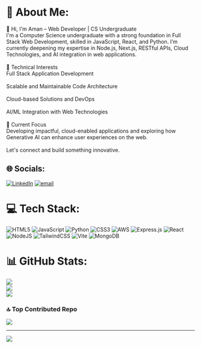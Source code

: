 # 💫 About Me:
👋 Hi, I'm Aman – Web Developer | CS Undergraduate<br>I'm a Computer Science undergraduate with a strong foundation in Full Stack Web Development, skilled in JavaScript, React, and Python. I’m currently deepening my expertise in Node.js, Next.js, RESTful APIs, Cloud Technologies, and AI integration in web applications.<br><br>🔧 Technical Interests<br>Full Stack Application Development<br><br>Scalable and Maintainable Code Architecture<br><br>Cloud-based Solutions and DevOps<br><br>AI/ML Integration with Web Technologies<br><br>📌 Current Focus<br>Developing impactful, cloud-enabled applications and exploring how Generative AI can enhance user experiences on the web.<br><br>Let's connect and build something innovative.


## 🌐 Socials:
[![LinkedIn](https://img.shields.io/badge/LinkedIn-%230077B5.svg?logo=linkedin&logoColor=white)](https://linkedin.com/in/https://www.linkedin.com/in/aman-gujamagadi-144770318) [![email](https://img.shields.io/badge/Email-D14836?logo=gmail&logoColor=white)](mailto:caffeineaddict00dev@gmail.com) 

# 💻 Tech Stack:
![HTML5](https://img.shields.io/badge/html5-%23E34F26.svg?style=for-the-badge&logo=html5&logoColor=white) ![JavaScript](https://img.shields.io/badge/javascript-%23323330.svg?style=for-the-badge&logo=javascript&logoColor=%23F7DF1E) ![Python](https://img.shields.io/badge/python-3670A0?style=for-the-badge&logo=python&logoColor=ffdd54) ![CSS3](https://img.shields.io/badge/css3-%231572B6.svg?style=for-the-badge&logo=css3&logoColor=white) ![AWS](https://img.shields.io/badge/AWS-%23FF9900.svg?style=for-the-badge&logo=amazon-aws&logoColor=white) ![Express.js](https://img.shields.io/badge/express.js-%23404d59.svg?style=for-the-badge&logo=express&logoColor=%2361DAFB) ![React](https://img.shields.io/badge/react-%2320232a.svg?style=for-the-badge&logo=react&logoColor=%2361DAFB) ![NodeJS](https://img.shields.io/badge/node.js-6DA55F?style=for-the-badge&logo=node.js&logoColor=white) ![TailwindCSS](https://img.shields.io/badge/tailwindcss-%2338B2AC.svg?style=for-the-badge&logo=tailwind-css&logoColor=white) ![Vite](https://img.shields.io/badge/vite-%23646CFF.svg?style=for-the-badge&logo=vite&logoColor=white) ![MongoDB](https://img.shields.io/badge/MongoDB-%234ea94b.svg?style=for-the-badge&logo=mongodb&logoColor=white)
# 📊 GitHub Stats:
![](https://github-readme-stats.vercel.app/api?username=wade-wilson-00&theme=dark&hide_border=false&include_all_commits=true&count_private=true)<br/>
![](https://nirzak-streak-stats.vercel.app/?user=wade-wilson-00&theme=dark&hide_border=false)<br/>
![](https://github-readme-stats.vercel.app/api/top-langs/?username=wade-wilson-00&theme=dark&hide_border=false&include_all_commits=true&count_private=true&layout=compact)

### 🔝 Top Contributed Repo
![](https://github-contributor-stats.vercel.app/api?username=wade-wilson-00&limit=5&theme=dark&combine_all_yearly_contributions=true)

---
[![](https://visitcount.itsvg.in/api?id=wade-wilson-00&icon=0&color=0)](https://visitcount.itsvg.in)

<!-- Proudly created with GPRM ( https://gprm.itsvg.in ) -->

